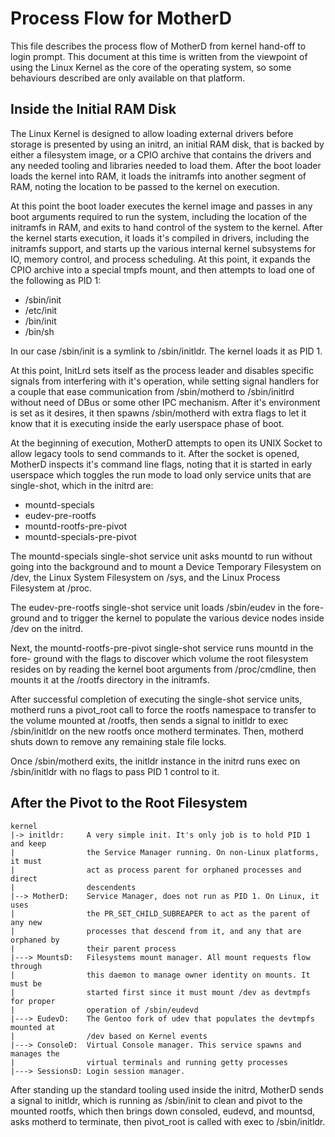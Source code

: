 # Process Flow for MotherD

This file describes the process flow of MotherD from kernel hand-off to login 
prompt. This document at this time is written from the viewpoint of using the
Linux Kernel as the core of the operating system, so some behaviours described
are only available on that platform.

## Inside the Initial RAM Disk

The Linux Kernel is designed to allow loading external drivers before storage
is presented by using an initrd, an initial RAM disk, that is backed by either
a filesystem image, or a CPIO archive that contains the drivers and any needed
tooling and libraries needed to load them. After the boot loader loads the
kernel into RAM, it loads the initramfs into another segment of RAM, noting
the location to be passed to the kernel on execution.

At this point the boot loader executes the kernel image and passes in any boot
arguments required to run the system, including the location of the initramfs
in RAM, and exits to hand control of the system to the kernel. After the kernel
starts execution, it loads it's compiled in drivers, including the initramfs
support, and starts up the various internal kernel subsystems for IO, memory
control, and process scheduling. At this point, it expands the CPIO archive
into a special tmpfs mount, and then attempts to load one of the following as
PID 1:

- /sbin/init
- /etc/init
- /bin/init
- /bin/sh

In our case /sbin/init is a symlink to /sbin/initldr. The kernel loads it as
PID 1.

At this point, InitLrd sets itself as the process leader and disables specific
signals from interfering with it's operation, while setting signal handlers for
a couple that ease communication from /sbin/motherd to /sbin/initlrd without
need of DBus or some other IPC mechanism. After it's environment is set as
it desires, it then spawns /sbin/motherd with extra flags to let it know that 
it is executing inside the early userspace phase of boot.

At the beginning of execution, MotherD attempts to open its UNIX Socket to
allow legacy tools to send commands to it. After the socket is opened, MotherD
inspects it's command line flags, noting that it is started in early userspace
which toggles the run mode to load only service units that are single-shot,
which in the initrd are:

- mountd-specials
- eudev-pre-rootfs
- mountd-rootfs-pre-pivot
- mountd-specials-pre-pivot

The mountd-specials single-shot service unit asks mountd to run without going
into the background and to mount a Device Temporary Filesystem on /dev, the 
Linux System Filesystem on /sys, and the Linux Process Filesystem at /proc.

The eudev-pre-rootfs single-shot service unit loads /sbin/eudev in the fore-
ground and to trigger the kernel to populate the various device nodes inside
/dev on the initrd.

Next, the mountd-rootfs-pre-pivot single-shot service runs mountd in the fore-
ground with the flags to discover which volume the root filesystem resides on
by reading the kernel boot arguments from /proc/cmdline, then mounts it at
the /rootfs directory in the initramfs.

After successful completion of executing the single-shot service units, motherd
runs a pivot_root call to force the rootfs namespace to transfer to the volume
mounted at /rootfs, then sends a signal to initldr to exec /sbin/initldr on the
new rootfs once motherd terminates. Then, motherd shuts down to remove any
remaining stale file locks.

Once /sbin/motherd exits, the initldr instance in the initrd runs exec on
/sbin/initldr with no flags to pass PID 1 control to it.

## After the Pivot to the Root Filesystem

```
kernel
|-> initldr:     A very simple init. It's only job is to hold PID 1 and keep 
|                the Service Manager running. On non-Linux platforms, it must
|                act as process parent for orphaned processes and direct
|                descendents
|--> MotherD:    Service Manager, does not run as PID 1. On Linux, it uses
|                the PR_SET_CHILD_SUBREAPER to act as the parent of any new
|                processes that descend from it, and any that are orphaned by
|                their parent process
|---> MountsD:   Filesystems mount manager. All mount requests flow through
|                this daemon to manage owner identity on mounts. It must be
|                started first since it must mount /dev as devtmpfs for proper
|                operation of /sbin/eudevd
|---> EudevD:    The Gentoo fork of udev that populates the devtmpfs mounted at
|                /dev based on Kernel events
|---> ConsoleD:  Virtual Console manager. This service spawns and manages the
|                virtual terminals and running getty processes
|---> SessionsD: Login session manager. 
```

After standing up the standard tooling used inside the initrd, MotherD sends a signal to initldr, which is running as /sbin/init to clean and pivot to the mounted rootfs, which then brings down consoled, eudevd, and mountsd, asks motherd to terminate, then pivot_root is called with exec to /sbin/initldr.

  
